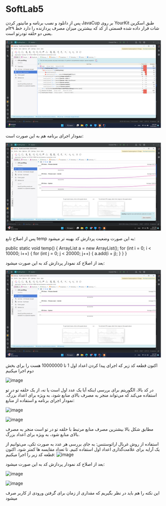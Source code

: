 # SoftLab5
پس از دانلود و نصب برنامه و مانیتور کردن JavaCup بر روی YourKit طبق اسکرین شات قرار داده شده قسمتی از کد که بیشترین میزان مصرف پردازنده را دارد خط ۲۹ام یعنی دو حلقه تودرتو است.

![alt text](https://github.com/aminhasanz/SoftLab5/blob/main/Screenshot%20(39).png?raw=true)

نمودار اجرای برنامه هم به این صورت است:

![alt text](https://github.com/aminhasanz/SoftLab5/blob/main/Screenshot%20(41).png?raw=true)

پس از اصلاح تابع temp به این صورت وضعیت پردازش کد بهینه تر میشود:

public static void temp() {
        ArrayList a = new ArrayList();
        for (int i = 0; i < 10000; i++)
        {
            for (int j = 0; j < 20000; j++) {
                a.add(i + j);
            }
        }
    }

بعد از اصلاح کد نمودار پردازش کد به این صورت میشود:


![alt text](https://github.com/aminhasanz/SoftLab5/blob/main/Screenshot%20(40).png?raw=true)


اکنون قطعه کد زیر که اجرای پیدا کردن اعداد اول 1 تا 10000000 هست را برای بخش دوم اجرا میکنیم

![image](https://github.com/user-attachments/assets/c73544b9-6966-4fb8-b27e-c2a11217feca)

در کد بالا، الگوریتم برای بررسی اینکه آیا یک عدد اول است یا نه، از یک حلقه تو در تو استفاده می‌کند که می‌تواند منجر به مصرف بالای منابع شود، به ویژه برای اعداد بزرگ. 
نمودار اجرای برنامه و استفاده از منابع:

![image](https://github.com/user-attachments/assets/540b0a0a-2278-4883-864c-d152aea82a6b)



![image](https://github.com/user-attachments/assets/8dd65826-5935-42da-8c0f-71ebb5f68b9a)

مطابق شکل بالا بیشترین مصرف منابع مرتبط با حلقه تو در تو است منجر به مصرف بالای منابع شود، به ویژه برای اعداد بزرگ. 

 استفاده از روش غربال اراتوستنس: به جای بررسی هر عدد به صورت تکی، می‌توانیم از یک آرایه برای علامت‌گذاری اعداد اول استفاده کنیم. تا تعداد مقایسه ها کمتر شود.
اکنون قطعه کد زیر را اجرا میکنیم:
![image](https://github.com/user-attachments/assets/c18d9aae-15f6-4d33-b8a0-23fe26e89d8e)


بعد از اصلاح کد نمودار پردازش کد به این صورت میشود:

![image](https://github.com/user-attachments/assets/c2eee599-c27c-46aa-9527-d215b245fa7f)


![image](https://github.com/user-attachments/assets/844e3369-4bd5-4c6b-834b-dab2a8f5a2d8)

این نکته را هم باید در نظر بگیریم که مقداری از زمان برای گرفتن ورودی از کاربر صرف میشود
